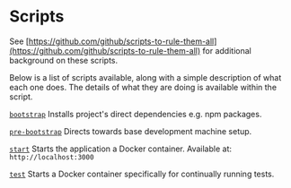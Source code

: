 # Scripts

See [https://github.com/github/scripts-to-rule-them-all](https://github.com/github/scripts-to-rule-them-all)
for additional background on these scripts.

Below is a list of scripts available, along with a simple description of
what each one does. The details of what they are doing is available within the
script.

[`bootstrap`](bootstrap)
Installs project's direct dependencies e.g. npm packages.

[`pre-bootstrap`](pre-bootstrap)
Directs towards base development machine setup.

[`start`](start)
Starts the application a Docker container. Available at:
`http://localhost:3000`

[`test`](test)
Starts a Docker container specifically for continually running tests.
